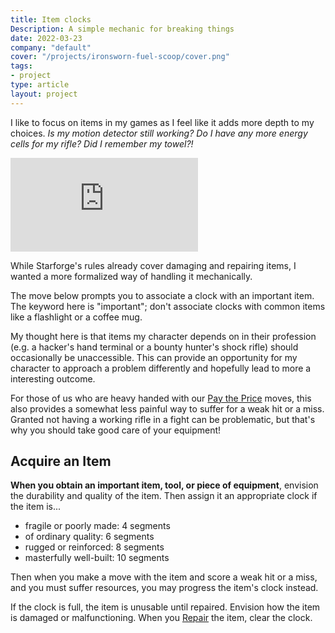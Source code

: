 ```yaml
---
title: Item clocks
Description: A simple mechanic for breaking things
date: 2022-03-23
company: "default"
cover: "/projects/ironsworn-fuel-scoop/cover.png"
tags:
- project
type: article
layout: project
---
```


I like to focus on items in my games as I feel like it adds more depth to my choices. _Is my motion detector still working? Do I have any more energy cells for my rifle? Did I remember my towel?!_

<iframe  src="https://www.youtube.com/embed/4_FnZ_mXDhs" title="YouTube video player" frameborder="0" allow="accelerometer; autoplay; clipboard-write; encrypted-media; gyroscope; picture-in-picture" allowfullscreen></iframe>

While Starforge's rules already cover damaging and repairing items, I wanted a more formalized way of handling it mechanically.

The move below prompts you to associate a clock with an important item. The keyword here is "important"; don't associate clocks with common items like a flashlight or a coffee mug.

My thought here is that items my character depends on in their profession (e.g. a hacker's hand terminal or a bounty hunter's shock rifle) should occasionally be unaccessible. This can provide an opportunity for my character to approach a problem differently and hopefully lead to more a interesting outcome.

For those of us who are heavy handed with our <u>Pay the Price</u> moves, this also provides a somewhat less painful way to suffer for a weak hit or a miss. Granted not having a working rifle in a fight can be problematic, but that's why you should take good care of your equipment!

## Acquire an Item

**When you obtain an important item, tool, or piece of equipment**, envision the durability and quality of the item. Then assign it an appropriate clock if the item is...

* fragile or poorly made: 4 segments
* of ordinary quality: 6 segments
* rugged or reinforced: 8 segments
* masterfully well-built: 10 segments

Then when you make a move with the item and score a weak hit or a miss, and you must suffer resources, you may progress the item's clock instead.

If the clock is full, the item is unusable until repaired. Envision how the item is damaged or malfunctioning. When you <u>Repair</u> the item, clear the clock.
